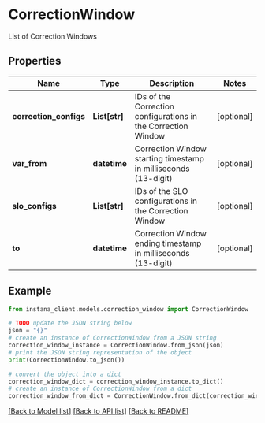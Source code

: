 # CorrectionWindow

List of Correction Windows

## Properties

Name | Type | Description | Notes
------------ | ------------- | ------------- | -------------
**correction_configs** | **List[str]** | IDs of the Correction configurations in the Correction Window | [optional] 
**var_from** | **datetime** | Correction Window starting timestamp in milliseconds (13-digit) | [optional] 
**slo_configs** | **List[str]** | IDs of the SLO configurations in the Correction Window | [optional] 
**to** | **datetime** | Correction Window ending timestamp in milliseconds (13-digit) | [optional] 

## Example

```python
from instana_client.models.correction_window import CorrectionWindow

# TODO update the JSON string below
json = "{}"
# create an instance of CorrectionWindow from a JSON string
correction_window_instance = CorrectionWindow.from_json(json)
# print the JSON string representation of the object
print(CorrectionWindow.to_json())

# convert the object into a dict
correction_window_dict = correction_window_instance.to_dict()
# create an instance of CorrectionWindow from a dict
correction_window_from_dict = CorrectionWindow.from_dict(correction_window_dict)
```
[[Back to Model list]](../README.md#documentation-for-models) [[Back to API list]](../README.md#documentation-for-api-endpoints) [[Back to README]](../README.md)


